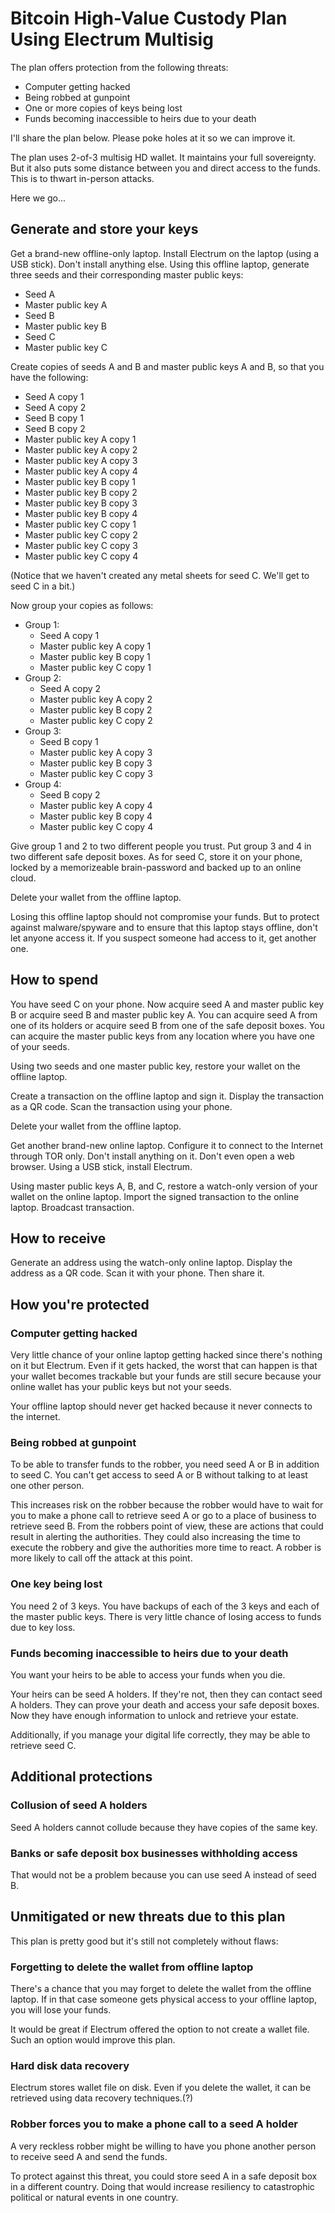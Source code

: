 # Bitcoin High-Value Custody Plan Using Electrum Multisig

The plan offers protection from the following threats:

* Computer getting hacked
* Being robbed at gunpoint
* One or more copies of keys being lost
* Funds becoming inaccessible to heirs due to your death

I'll share the plan below. Please poke holes at it so we can improve it.

The plan uses 2-of-3 multisig HD wallet. It maintains your full sovereignty. But it also puts some distance between you and direct access to the funds. This is to thwart in-person attacks.

Here we go...

## Generate and store your keys

Get a brand-new offline-only laptop. Install Electrum on the laptop (using a USB stick). Don't install anything else. Using this offline laptop, generate three seeds and their corresponding master public keys:

* Seed A
* Master public key A
* Seed B
* Master public key B
* Seed C
* Master public key C

Create copies of seeds A and B and master public keys A and B, so that you have the following:

* Seed A copy 1
* Seed A copy 2
* Seed B copy 1
* Seed B copy 2
* Master public key A copy 1
* Master public key A copy 2
* Master public key A copy 3
* Master public key A copy 4
* Master public key B copy 1
* Master public key B copy 2
* Master public key B copy 3
* Master public key B copy 4
* Master public key C copy 1
* Master public key C copy 2
* Master public key C copy 3
* Master public key C copy 4

(Notice that we haven't created any metal sheets for seed C. We'll get to seed C in a bit.)

Now group your copies as follows:

* Group 1:
  * Seed A copy 1
  * Master public key A copy 1
  * Master public key B copy 1
  * Master public key C copy 1
* Group 2:
  * Seed A copy 2
  * Master public key A copy 2
  * Master public key B copy 2
  * Master public key C copy 2
* Group 3:
  * Seed B copy 1
  * Master public key A copy 3
  * Master public key B copy 3
  * Master public key C copy 3
* Group 4:
  * Seed B copy 2
  * Master public key A copy 4
  * Master public key B copy 4
  * Master public key C copy 4
  
Give group 1 and 2 to two different people you trust. Put group 3 and 4 in two different safe deposit boxes. As for seed C, store it on your phone, locked by a memorizeable brain-password and backed up to an online cloud.

Delete your wallet from the offline laptop. 

Losing this offline laptop should not compromise your funds. But to protect against malware/spyware and to ensure that this laptop stays offline, don't let anyone access it. If you suspect someone had access to it, get another one.

## How to spend

You have seed C on your phone. Now acquire seed A and master public key B or acquire seed B and master public key A. You can acquire seed A from one of its holders or acquire seed B from one of the safe deposit boxes. You can acquire the master public keys from any location where you have one of your seeds. 

Using two seeds and one master public key, restore your wallet on the offline laptop.

Create a transaction on the offline laptop and sign it. Display the transaction as a QR code. Scan the transaction using your phone. 

Delete your wallet from the offline laptop.

Get another brand-new online laptop. Configure it to connect to the Internet through TOR only. Don't install anything on it. Don't even open a web browser. Using a USB stick, install Electrum.

Using master public keys A, B, and C, restore a watch-only version of your wallet on the online laptop. Import the signed transaction to the online laptop. Broadcast transaction.

## How to receive

Generate an address using the watch-only online laptop. Display the address as a QR code. Scan it with your phone. Then share it.

## How you're protected

### Computer getting hacked

Very little chance of your online laptop getting hacked since there's nothing on it but Electrum. Even if it gets hacked, the worst that can happen is that your wallet becomes trackable but your funds are still secure because your online wallet has your public keys but not your seeds.

Your offline laptop should never get hacked because it never connects to the internet.

### Being robbed at gunpoint

To be able to transfer funds to the robber, you need seed A or B in addition to seed C. You can't get access to seed A or B without talking to at least one other person.

This increases risk on the robber because the robber would have to wait for you to make a phone call to retrieve seed A or go to a place of business to retrieve seed B. From the robbers point of view, these are actions that could result in alerting the authorities. They could also increasing the time to execute the robbery and give the authorities more time to react. A robber is more likely to call off the attack at this point.

### One key being lost

You need 2 of 3 keys. You have backups of each of the 3 keys and each of the master public keys. There is very little chance of losing access to funds due to key loss.

### Funds becoming inaccessible to heirs due to your death

You want your heirs to be able to access your funds when you die.

Your heirs can be seed A holders. If they're not, then they can contact seed A holders. They can prove your death and access your safe deposit boxes. Now they have enough information to unlock and retrieve your estate.

Additionally, if you manage your digital life correctly, they may be able to retrieve seed C.

## Additional protections

### Collusion of seed A holders

Seed A holders cannot collude because they have copies of the same key. 

### Banks or safe deposit box businesses withholding access

That would not be a problem because you can use seed A instead of seed B.

## Unmitigated or new threats due to this plan

This plan is pretty good but it's still not completely without flaws:

### Forgetting to delete the wallet from offline laptop

There's a chance that you may forget to delete the wallet from the offline laptop. If in that case someone gets physical access to your offline laptop, you will lose your funds.

It would be great if Electrum offered the option to not create a wallet file. Such an option would improve this plan.

### Hard disk data recovery

Electrum stores wallet file on disk. Even if you delete the wallet, it can be retrieved using data recovery techniques.(?)

### Robber forces you to make a phone call to a seed A holder

A very reckless robber might be willing to have you phone another person to receive seed A and send the funds. 

To protect against this threat, you could store seed A in a safe deposit box in a different country. Doing that would increase resiliency to catastrophic political or natural events in one country.
